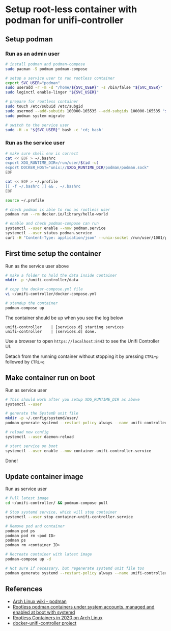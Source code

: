 # Setup root-less container with podman for unifi-controller

## Setup podman

### Run as an admin user

```bash
# install podman and podman-compose
sudo pacman -S podman podman-compose

# setup a service user to run rootless container
export SVC_USER="podman"
sudo useradd -r -m -d "/home/${SVC_USER}" -s /bin/false "${SVC_USER}"  # change to /bin/bash if you want a shell
sudo loginctl enable-linger "${SVC_USER}"

# prepare for rootless container
sudo touch /etc/subuid /etc/subgid
sudo usermod --add-subuids 100000-165535 --add-subgids 100000-165535 "${SVC_USER}"
sudo podman system migrate

# switch to the service user 
sudo -H -u "${SVC_USER}" bash -c 'cd; bash'
```

### Run as the service user

```bash
# make sure shell env is correct
cat << EOF > ~/.bashrc
export XDG_RUNTIME_DIR=/run/user/$(id -u)
export DOCKER_HOST="unix://$XDG_RUNTIME_DIR/podman/podman.sock"
EOF

cat << EOF > ~/.profile
[[ -f ~/.bashrc ]] && . ~/.bashrc
EOF

source ~/.profile

# check podman is able to run as rootless user
podman run --rm docker.io/library/hello-world

# enable and check podman-compose can run
systemctl --user enable --now podman.service
systemctl --user status podman.service
curl -H "Content-Type: application/json" --unix-socket /run/user/1001/podman/podman.sock http://localhost/_ping  # print OK
```

## First time setup the container

Run as the service user above

```bash
# make a folder to hold the data inside container
mkdir -p ~/unifi-controller/data

# copy the docker-compose.yml file
vi ~/unifi-controller/docker-compose.yml

# standup the container
podman-compose up
```

The container should be up when you see the log below

```
unifi-controller    | [services.d] starting services
unifi-controller    | [services.d] done.
```

Use a browser to open `https://localhost:8443` to see the Unifi Controller UI.

Detach from the running container without stopping it by pressing `CTRL+p` followed by `CTRL+q`

## Make container run on boot

Run as service user 

```bash
# This should work after you setup XDG_RUNTIME_DIR as above
systemctl --user

# generate the SystemD unit file
mkdir -p ~/.config/systemd/user/
podman generate systemd --restart-policy always --name unifi-controller > ~/.config/systemd/user/container-unifi-controller.service

# reload new config
systemctl --user daemon-reload

# start service on boot
systemctl --user enable --now container-unifi-controller.service
```

Done!

## Update container image

Run as service user

```bash
# Pull latest image
cd ~/unifi-controller/ && podman-compose pull

# Stop systemd service, which will stop container
systemctl --user stop container-unifi-controller.service

# Remove pod and container
podman pod ps
podman pod rm <pod ID>
podman ps
podman rm <container ID>

# Recreate container with latest image 
podman-compose up -d

# Not sure if necessary, but regenerate systemd unit file too
podman generate systemd --restart-policy always --name unifi-controller > ~/.config/systemd/user/container-unifi-controller.service

```

## References

* [Arch Linux wiki - podman](https://wiki.archlinux.org/title/Podman)
* [Rootless podman containers under system accounts, managed and enabled at boot with systemd](https://blog.christophersmart.com/2021/02/20/rootless-podman-containers-under-system-accounts-managed-and-enabled-at-boot-with-systemd/)
* [Rootless Containers in 2020 on Arch Linux](https://vadosware.io/post/rootless-containers-in-2020-on-arch-linux/)
* [docker-unifi-controller project](https://github.com/linuxserver/docker-unifi-controller)